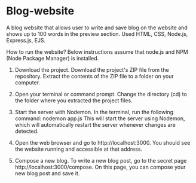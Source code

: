 # Blog-website
A blog website that allows user to write and save blog on the website and shows up to 100 words in the preview section. Used HTML, CSS, Node.js, Express.js, EJS.

How to run the website?
Below instructions assume that node.js and NPM (Node Package Manager) is installed.

1. Download the project.
Download the project's ZIP file from the repository.
Extract the contents of the ZIP file to a folder on your computer.

2. Open your terminal or command prompt.
Change the directory (cd) to the folder where you extracted the project files.

3. Start the server with Nodemon.
In the terminal, run the following command: nodemon app.js
This will start the server using Nodemon, which will automatically restart the server whenever changes are detected.

4. Open the web browser and go to http://localhost:3000.
You should see the website running and accessible at that address.

5. Compose a new blog.
To write a new blog post, go to the secret page http://localhost:3000/compose.
On this page, you can compose your new blog post and save it.
